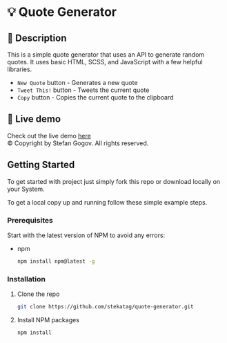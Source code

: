 # 💡 Quote Generator

## 📝 Description

This is a simple quote generator that uses an API to generate random quotes. It uses basic HTML, SCSS, and JavaScript with a few helpful libraries.

- `New Quote` button - Generates a new quote <br>
- `Tweet This!` button - Tweets the current quote <br>
- `Copy` button - Copies the current quote to the clipboard <br>

## 🔴 Live demo

Check out the live demo [here](https://stekatag.github.io/quote-generator/) <br>
© Copyright by Stefan Gogov. All rights reserved.

## Getting Started

To get started with project just simply fork this repo or download locally on your System.

To get a local copy up and running follow these simple example steps.

### Prerequisites

Start with the latest version of NPM to avoid any errors:

- npm
  ```sh
  npm install npm@latest -g
  ```

### Installation

1. Clone the repo
   ```sh
   git clone https://github.com/stekatag/quote-generator.git
   ```
2. Install NPM packages

   ```sh
   npm install
   ```
